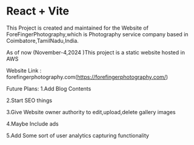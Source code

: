 # React + Vite

This Project is created and maintained for the Website of ForeFingerPhotography,which is Photography service company based in Coimbatore,TamilNadu,India.

As of now (November-4,2024 )This project is a static website hosted in AWS

Website Link : forefingerphotography.com(https://forefingerphotography.com/)

Future Plans:
1.Add Blog Contents

2.Start SEO things

3.Give Website owner authority to edit,upload,delete gallery images

4.Maybe Include ads

5.Add Some sort of user analytics capturing functionality



